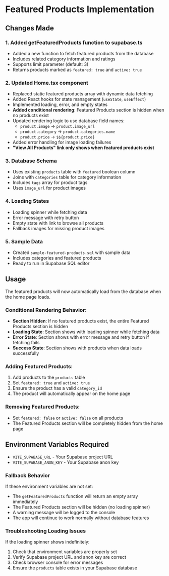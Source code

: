 # Featured Products Implementation

## Changes Made

### 1. Added getFeaturedProducts function to supabase.ts
- Added a new function to fetch featured products from the database
- Includes related category information and ratings
- Supports limit parameter (default: 3)
- Returns products marked as `featured: true` and `active: true`

### 2. Updated Home.tsx component
- Replaced static featured products array with dynamic data fetching
- Added React hooks for state management (`useState`, `useEffect`)
- Implemented loading, error, and empty states
- **Added conditional rendering**: Featured Products section is hidden when no products exist
- Updated rendering logic to use database field names:
  - `product.image` → `product.image_url`
  - `product.category` → `product.categories.name`
  - `product.price` → `$${product.price}`
- Added error handling for image loading failures
- **"View All Products" link only shows when featured products exist**

### 3. Database Schema
- Uses existing `products` table with `featured` boolean column
- Joins with `categories` table for category information
- Includes `tags` array for product tags
- Uses `image_url` for product images

### 4. Loading States
- Loading spinner while fetching data
- Error message with retry button
- Empty state with link to browse all products
- Fallback images for missing product images

### 5. Sample Data
- Created `sample-featured-products.sql` with sample data
- Includes categories and featured products
- Ready to run in Supabase SQL editor

## Usage

The featured products will now automatically load from the database when the home page loads. 

### Conditional Rendering Behavior:
- **Section Hidden**: If no featured products exist, the entire Featured Products section is hidden
- **Loading State**: Section shows with loading spinner while fetching data
- **Error State**: Section shows with error message and retry button if fetching fails
- **Success State**: Section shows with products when data loads successfully

### Adding Featured Products:

1. Add products to the `products` table
2. Set `featured: true` and `active: true`
3. Ensure the product has a valid `category_id`
4. The product will automatically appear on the home page

### Removing Featured Products:
- Set `featured: false` or `active: false` on all products
- The Featured Products section will be completely hidden from the home page

## Environment Variables Required

- `VITE_SUPABASE_URL` - Your Supabase project URL
- `VITE_SUPABASE_ANON_KEY` - Your Supabase anon key

### Fallback Behavior
If these environment variables are not set:
- The `getFeaturedProducts` function will return an empty array immediately
- The Featured Products section will be hidden (no loading spinner)
- A warning message will be logged to the console
- The app will continue to work normally without database features

### Troubleshooting Loading Issues
If the loading spinner shows indefinitely:
1. Check that environment variables are properly set
2. Verify Supabase project URL and anon key are correct
3. Check browser console for error messages
4. Ensure the `products` table exists in your Supabase database
